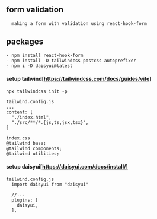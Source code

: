 ## form validation

```
  making a form with validation using react-hook-form

```

## packages

    - npm install react-hook-form
    - npm install -D tailwindcss postcss autoprefixer
    - npm i -D daisyui@latest

#### setup tailwind[https://tailwindcss.com/docs/guides/vite]

    npx tailwindcss init -p

    tailwind.config.js
    ...
    content: [
      "./index.html",
      "./src/**/*.{js,ts,jsx,tsx}",
    ]

    index.css
    @tailwind base;
    @tailwind components;
    @tailwind utilities;

#### setup daisyui[https://daisyui.com/docs/install/]

    tailwind.config.js
      import daisyui from "daisyui"

      //...
      plugins: [
        daisyui,
      ],

